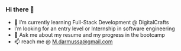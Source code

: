 ### Hi there 👋

- 🌱 I’m currently learning Full-Stack Development @ DigitalCrafts
- I’m looking for an entry level or Internship in software engineering
- 💬 Ask me about my resume and my progress in the bootcamp
- 📫 reach me @ M.darmussa@gmail.com
